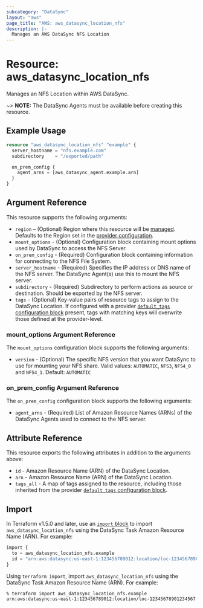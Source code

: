 ```yaml
---
subcategory: "DataSync"
layout: "aws"
page_title: "AWS: aws_datasync_location_nfs"
description: |-
  Manages an AWS DataSync NFS Location
---
```


# Resource: aws_datasync_location_nfs

Manages an NFS Location within AWS DataSync.

~> **NOTE:** The DataSync Agents must be available before creating this resource.

## Example Usage

```terraform
resource "aws_datasync_location_nfs" "example" {
  server_hostname = "nfs.example.com"
  subdirectory    = "/exported/path"

  on_prem_config {
    agent_arns = [aws_datasync_agent.example.arn]
  }
}
```

## Argument Reference

This resource supports the following arguments:

* `region` – (Optional) Region where this resource will be [managed](https://docs.aws.amazon.com/general/latest/gr/rande.html#regional-endpoints). Defaults to the Region set in the [provider configuration](https://registry.terraform.io/providers/hashicorp/aws/latest/docs#aws-configuration-reference).
* `mount_options` - (Optional) Configuration block containing mount options used by DataSync to access the NFS Server.
* `on_prem_config` - (Required) Configuration block containing information for connecting to the NFS File System.
* `server_hostname` - (Required) Specifies the IP address or DNS name of the NFS server. The DataSync Agent(s) use this to mount the NFS server.
* `subdirectory` - (Required) Subdirectory to perform actions as source or destination. Should be exported by the NFS server.
* `tags` - (Optional) Key-value pairs of resource tags to assign to the DataSync Location. If configured with a provider [`default_tags` configuration block](https://registry.terraform.io/providers/hashicorp/aws/latest/docs#default_tags-configuration-block) present, tags with matching keys will overwrite those defined at the provider-level.

### mount_options Argument Reference

The `mount_options` configuration block supports the following arguments:

* `version` - (Optional) The specific NFS version that you want DataSync to use for mounting your NFS share. Valid values: `AUTOMATIC`, `NFS3`, `NFS4_0` and `NFS4_1`. Default: `AUTOMATIC`

### on_prem_config Argument Reference

The `on_prem_config` configuration block supports the following arguments:

* `agent_arns` - (Required) List of Amazon Resource Names (ARNs) of the DataSync Agents used to connect to the NFS server.

## Attribute Reference

This resource exports the following attributes in addition to the arguments above:

* `id` - Amazon Resource Name (ARN) of the DataSync Location.
* `arn` - Amazon Resource Name (ARN) of the DataSync Location.
* `tags_all` - A map of tags assigned to the resource, including those inherited from the provider [`default_tags` configuration block](https://registry.terraform.io/providers/hashicorp/aws/latest/docs#default_tags-configuration-block).

## Import

In Terraform v1.5.0 and later, use an [`import` block](https://developer.hashicorp.com/terraform/language/import) to import `aws_datasync_location_nfs` using the DataSync Task Amazon Resource Name (ARN). For example:

```terraform
import {
  to = aws_datasync_location_nfs.example
  id = "arn:aws:datasync:us-east-1:123456789012:location/loc-12345678901234567"
}
```

Using `terraform import`, import `aws_datasync_location_nfs` using the DataSync Task Amazon Resource Name (ARN). For example:

```console
% terraform import aws_datasync_location_nfs.example arn:aws:datasync:us-east-1:123456789012:location/loc-12345678901234567
```
